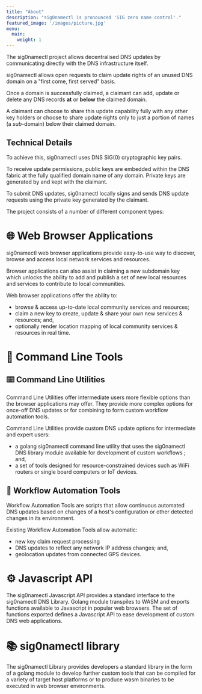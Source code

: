 ```yaml
---
title: "About"
description: "sig0namectl is pronounced 'SIG zero name control'." 
featured_image: '/images/picture.jpg'
menu:
  main:
    weight: 1
---
```


The sig0namectl project allows decentralised DNS updates by communicating directly with the DNS infrastructure itself. 


sig0namectl allows open requests to claim update rights of an unused DNS domain on a "first come, first served" basis.

Once a domain is successfully claimed, a claimant can add, update or delete any DNS records <b>at</b> or <b>below</b> the claimed domain.


A claimant can choose to share this update capability fully with any other key holders or choose to share update rights only to just a portion of names (a <i>sub</i>-domain) below their claimed domain.

## Technical Details

To achieve this, sig0namectl uses DNS SIG(0) cryptographic key pairs.

To receive update permissions, public keys are embedded within the DNS fabric at the fully qualified domain name of any domain. Private keys are generated by and kept with the claimant.

To submit DNS updates, sig0namectl locally signs and sends DNS update requests using the private key generated by the claimant.

The project consists of a number of different component types:

# 🌐 Web Browser Applications

sig0namectl web browser applications provide easy-to-use way to discover, browse and access local network services and resources. 

Browser applications can also assist in claiming a new subdomain key which unlocks the ability to add and publish a set of new local resources and services to contribute to local communities.

Web browser applications offer the ability to:
- browse & access up-to-date local community services and resources;
- claim a new key to create, update & share your own new services & resources; and,
- optionally render location mapping of local community services & resources in real time.

# 🧰 Command Line Tools

## ⌨️ Command Line Utilities
Command Line Utilities offer intermediate users more flexible options than the browser applications may offer. They provide more complex options for once-off DNS updates or for combining to form custom workflow automation tools.

Command Line Utilities provide custom DNS update options for intermediate and expert users:

  - a golang sig0namectl command line utility that uses the sig0namectl DNS library module available for development of custom workflows ; and,
  - a set of tools designed for resource-constrained devices such as WiFi routers or single board computers or IoT devices.

## 🤖 Workflow Automation Tools

Workflow Automation Tools are scripts that allow continuous automated DNS updates based on changes of a host's configuration or other detected changes in its environment. 

Existing Workflow Automation Tools allow automatic:
- new key claim request processing
- DNS updates to reflect any network IP address changes; and,
- geolocation updates from connected GPS devices.

# ⚙ Javascript API

The sig0namectl Javascript API provides a standard interface to the sig0namectl DNS Library. Golang module transpiles to WASM and exports functions available to Javascript in popular web browsers. The set of functions exported defines a Javascript API to ease development of custom DNS web applications.

# 📚 sig0namectl library

The sig0namectl Library provides developers a standard library in the form of a golang module to develop further custom tools that can be compiled for a variety of target host platforms or to produce wasm binaries to be executed in web browser environments.

